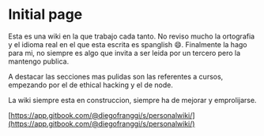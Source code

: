 # Initial page

Esta es una wiki en la que trabajo cada tanto. No reviso mucho la ortografia y el idioma real en el que esta escrita es spanglish 😄. Finalmente la hago para mi, no siempre es algo que invita a ser leida por un tercero pero la mantengo publica.

A destacar las secciones mas pulidas son las referentes a cursos, empezando por el de ethical hacking y el de node.

La wiki siempre esta en construccion, siempre ha de mejorar y emprolijarse.

[https://app.gitbook.com/@diegofranggi/s/personalwiki/](https://app.gitbook.com/@diegofranggi/s/personalwiki/)

